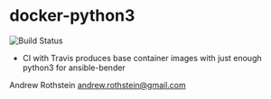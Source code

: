 docker-python3
==============
![Build Status](https://github.com/andrewrothstein/docker-python3/actions/workflows/build.yml/badge.svg)

* CI with Travis produces base container images with just enough python3 for ansible-bender

Andrew Rothstein <andrew.rothstein@gmail.com>
